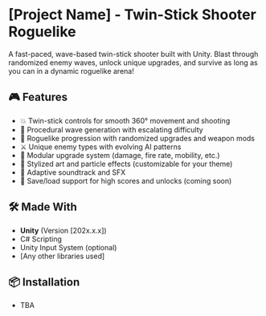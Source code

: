 # [Project Name] - Twin-Stick Shooter Roguelike

A fast-paced, wave-based twin-stick shooter built with Unity. Blast through randomized enemy waves, unlock unique upgrades, and survive as long as you can in a dynamic roguelike arena!

## 🎮 Features

- 💥 Twin-stick controls for smooth 360° movement and shooting
- 🧠 Procedural wave generation with escalating difficulty
- 🔁 Roguelike progression with randomized upgrades and weapon mods
- ⚔️ Unique enemy types with evolving AI patterns
- 🧱 Modular upgrade system (damage, fire rate, mobility, etc.)
- 🎨 Stylized art and particle effects (customizable for your theme)
- 🎵 Adaptive soundtrack and SFX
- 💾 Save/load support for high scores and unlocks (coming soon)

## 🛠️ Made With

- **Unity** (Version [202x.x.x])
- C# Scripting
- Unity Input System (optional)
- [Any other libraries used]

## 📦 Installation

- TBA

